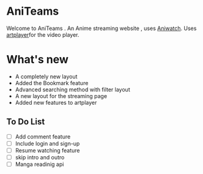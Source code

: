 # AniTeams
Welcome to AniTeams . An Anime streaming website , uses [Aniwatch](https://github.com/ghoshRitesh12/aniwatch-api). Uses [artplayer](https://artplayer.org)for the video player. 
# What's new 
- A completely new layout
- Added the Bookmark feature
- Advanced searching method with filter layout
- A new layout for the streaming page
- Added new features to artplayer
## To Do List
- [ ] Add comment feature  
- [ ] Include login and sign-up
- [ ] Resume watching feature
- [ ] skip intro and outro
- [ ] Manga readinig api 
